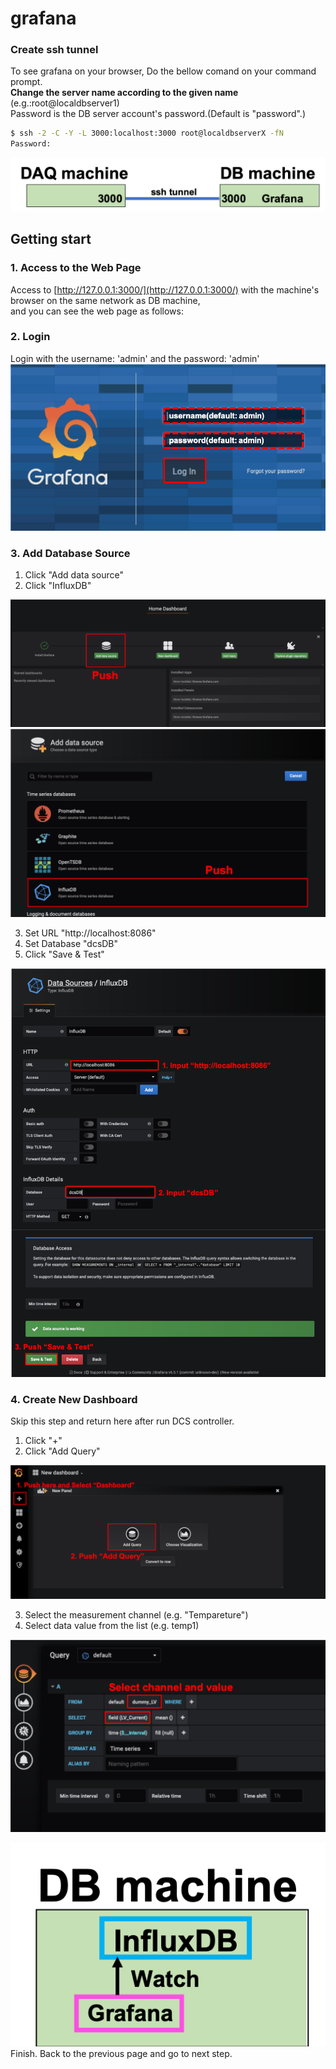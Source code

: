 # grafana

### Create ssh tunnel 
To see grafana on your browser, Do the bellow comand on your command prompt.<br>
**Change the server name according to the given name** (e.g.:root@localdbserver1)<br> 
Password is the DB server account's password.(Default is "password".)

```bash
$ ssh -2 -C -Y -L 3000:localhost:3000 root@localdbserverX -fN
Password:
```
![ssh tunnel grafana](images/sshtunnel_grafana.png)

## Getting start

### 1. Access to the Web Page

Access to [http://127.0.0.1:3000/](http://127.0.0.1:3000/) with the machine's browser on the same network as DB machine,<br>
and you can see the web page as follows:


### 2. Login

Login with the username: 'admin' and the password: 'admin'
![grafana top](images/demo_grafana_top.png)

### 3. Add Database Source

1. Click "Add data source"
2. Click "InfluxDB"

![grafana add db source](images/demo_grafana_db_source_1.png)<br>
![grafana add db source](images/demo_grafana_db_source_2.png)

3. Set URL "http://localhost:8086"
4. Set Database "dcsDB"
5. Click "Save & Test"

![grafana add db source](images/demo_grafana_db_source_3.png)

### 4. Create New Dashboard
Skip this step and return here after run DCS controller.

1. Click "+"
2. Click "Add Query"

![grafana add dashboard](images/demo_grafana_db_source_4.png)

3. Select the measurement channel (e.g. "Tempareture")
4. Select data value from the list (e.g. temp1)

![grafana add dashboard](images/demo_grafana_db_source_5.png)

![watch influxDB via grafana](images/demo_watch_grafana.png)
Finish. Back to the previous page and go to next step.
